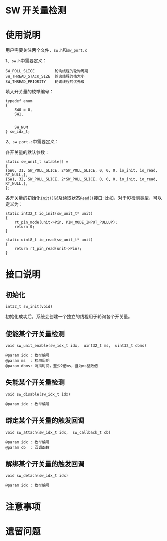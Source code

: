 # SW 开关量检测

# 使用说明

用户需要关注两个文件，```sw.h```和```sw_port.c```

1、```sw.h```中需要定义：
```
SW_POLL_SLICE         轮询线程的轮询周期
SW_THREAD_STACK_SIZE  轮询线程的栈大小
SW_THREAD_PRIORITY    轮询线程的优先级
```
填入开关量的枚举编号：
```
typedef enum
{
    SW0 = 0,
    SW1,


    SW_NUM
} sw_idx_t;
```
2、```sw_port.c```中需要定义：

各开关量的默认参数：
```
static sw_unit_t swtable[] = 
{
{SW0, 31, SW_POLL_SLICE, 2*SW_POLL_SLICE, 0, 0, 0, io_init, io_read, RT_NULL,},
{SW1, 32, SW_POLL_SLICE, 2*SW_POLL_SLICE, 0, 0, 0, io_init, io_read, RT_NULL,},
};
```
各开关量的初始化```Init()```以及读取状态```Read()```接口:
比如，对于IO检测类型，可以定义为：
```
static int32_t io_init(sw_unit_t* unit)
{
    rt_pin_mode(unit->Pin, PIN_MODE_INPUT_PULLUP);
    return 0;
}

static uint8_t io_read(sw_unit_t* unit)
{
    return rt_pin_read(unit->Pin);
}
```


# 接口说明

## 初始化

```
int32_t sw_init(void)
```
初始化成功后，系统会创建一个独立的线程用于轮询各个开关量。

## 使能某个开关量检测

```
void sw_unit_enable(sw_idx_t idx,  uint32_t ms,  uint32_t dbms)

@param idx : 枚举编号
@param ms  : 检测周期
@param dbms: 消抖时间，至少2倍ms，且为ms整数倍
```

## 失能某个开关量检测

```
void sw_disable(sw_idx_t idx)

@param idx : 枚举编号
```

## 绑定某个开关量的触发回调

```
void sw_attach(sw_idx_t idx,  sw_callback_t cb)

@param idx : 枚举编号
@param cb  : 回调函数
```

## 解绑某个开关量的触发回调

```
void sw_detach(sw_idx_t idx)

@param idx : 枚举编号
```



# 注意事项


# 遗留问题


